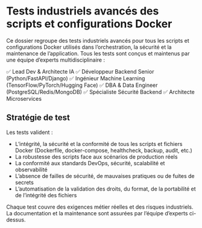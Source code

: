 # Tests industriels avancés des scripts et configurations Docker

Ce dossier regroupe des tests industriels avancés pour tous les scripts et configurations Docker utilisés dans l’orchestration, la sécurité et la maintenance de l’application. Tous les tests sont conçus et maintenus par une équipe d’experts multidisciplinaire :

✅ Lead Dev & Architecte IA
✅ Développeur Backend Senior (Python/FastAPI/Django)
✅ Ingénieur Machine Learning (TensorFlow/PyTorch/Hugging Face)
✅ DBA & Data Engineer (PostgreSQL/Redis/MongoDB)
✅ Spécialiste Sécurité Backend
✅ Architecte Microservices

## Stratégie de test

Les tests valident :
- L’intégrité, la sécurité et la conformité de tous les scripts et fichiers Docker (Dockerfile, docker-compose, healthcheck, backup, audit, etc.)
- La robustesse des scripts face aux scénarios de production réels
- La conformité aux standards DevOps, sécurité, scalabilité et observabilité
- L’absence de failles de sécurité, de mauvaises pratiques ou de fuites de secrets
- L’automatisation de la validation des droits, du format, de la portabilité et de l’intégrité des fichiers

Chaque test couvre des exigences métier réelles et des risques industriels. La documentation et la maintenance sont assurées par l’équipe d’experts ci-dessus.